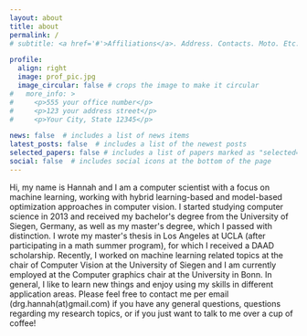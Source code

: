 ```yaml
---
layout: about
title: about
permalink: /
# subtitle: <a href='#'>Affiliations</a>. Address. Contacts. Moto. Etc.

profile:
  align: right
  image: prof_pic.jpg
  image_circular: false # crops the image to make it circular
#   more_info: >
#     <p>555 your office number</p>
#     <p>123 your address street</p>
#     <p>Your City, State 12345</p>

news: false  # includes a list of news items
latest_posts: false  # includes a list of the newest posts
selected_papers: false # includes a list of papers marked as "selected={true}"
social: false  # includes social icons at the bottom of the page
---
```


<!-- Write your biography here. Tell the world about yourself. Link to your favorite [subreddit](http://reddit.com). You can put a picture in, too. The code is already in, just name your picture `prof_pic.jpg` and put it in the `img/` folder.

Put your address / P.O. box / other info right below your picture. You can also disable any of these elements by editing `profile` property of the YAML header of your `_pages/about.md`. Edit `_bibliography/papers.bib` and Jekyll will render your [publications page](/al-folio/publications/) automatically.

Link to your social media connections, too. This theme is set up to use [Font Awesome icons](https://fontawesome.com/) and [Academicons](https://jpswalsh.github.io/academicons/), like the ones below. Add your Facebook, Twitter, LinkedIn, Google Scholar, or just disable all of them. -->

Hi, my name is Hannah and I am a computer scientist with a focus on machine learning, working with hybrid learning-based and model-based optimization approaches in computer vision. I started studying computer science in 2013 and received my bachelor's degree from the University of Siegen, Germany, as well as my master's degree, which I passed with distinction. I wrote my master's thesis in Los Angeles at UCLA (after participating in a math summer program), for which I received a DAAD scholarship. Recently, I worked on machine learning related topics at the chair of Computer Vision at the University of Siegen and I am currently employed at the Computer graphics chair at the University in Bonn. In general, I like to learn new things and enjoy using my skills in different application areas. Please feel free to contact me per email (drg.hannah(at)gmail.com) if you have any general questions, questions regarding my research topics, or if you just want to talk to me over a cup of coffee! 